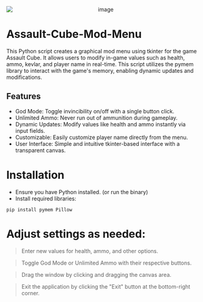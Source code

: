 <p align="center">
  <img src="https://github.com/Cr0mb/Assault-Cube-Mod-Menu/assets/137664526/0d7fa259-e93d-4c1b-a0b1-362f5d76eeb9" alt="image" style="display: block; margin: 0 auto;">
</p>

# Assault-Cube-Mod-Menu

This Python script creates a graphical mod menu using tkinter for the game Assault Cube. It allows users to modify in-game values such as health, ammo, kevlar, and player name in real-time. This script utilizes the pymem library to interact with the game's memory, enabling dynamic updates and modifications.

## Features
- God Mode: Toggle invincibility on/off with a single button click.
- Unlimited Ammo: Never run out of ammunition during gameplay.
- Dynamic Updates: Modify values like health and ammo instantly via input fields.
- Customizable: Easily customize player name directly from the menu.
- User Interface: Simple and intuitive tkinter-based interface with a transparent canvas.

# Installation
- Ensure you have Python installed. (or run the binary)
- Install required libraries:
```
pip install pymem Pillow
```

# Adjust settings as needed:
> Enter new values for health, ammo, and other options.

> Toggle God Mode or Unlimited Ammo with their respective buttons.

> Drag the window by clicking and dragging the canvas area.

> Exit the application by clicking the "Exit" button at the bottom-right corner.
